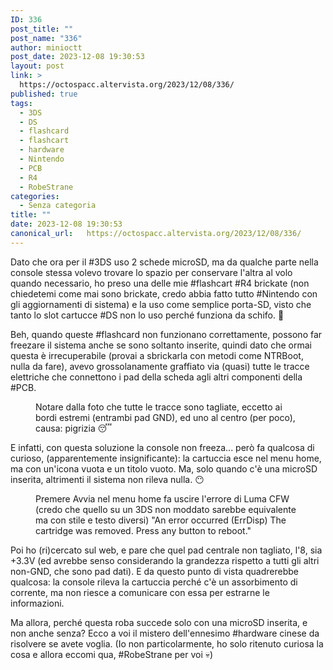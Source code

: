 ```yaml
---
ID: 336
post_title: ""
post_name: "336"
author: minioctt
post_date: 2023-12-08 19:30:53
layout: post
link: >
  https://octospacc.altervista.org/2023/12/08/336/
published: true
tags:
  - 3DS
  - DS
  - flashcard
  - flashcart
  - hardware
  - Nintendo
  - PCB
  - R4
  - RobeStrane
categories:
  - Senza categoria
title: ""
date: 2023-12-08 19:30:53
canonical_url:   https://octospacc.altervista.org/2023/12/08/336/
---
```

<!-- wp:paragraph -->
<p>Dato che ora per il #3DS uso 2 schede microSD, ma da qualche parte nella console stessa volevo trovare lo spazio per conservare l'altra al volo quando necessario, ho preso una delle mie #flashcart #R4 brickate (non chiedetemi come mai sono brickate, credo abbia fatto tutto #Nintendo con gli aggiornamenti di sistema) e la uso come semplice porta-SD, visto che tanto lo slot cartucce #DS non lo uso perché funziona da schifo. 💩️</p>
<!-- /wp:paragraph -->

<!-- wp:paragraph -->
<p>Beh, quando queste #flashcard non funzionano correttamente, possono far freezare il sistema anche se sono soltanto inserite, quindi dato che ormai questa è irrecuperabile (provai a sbrickarla con metodi come NTRBoot, nulla da fare), avevo grossolanamente graffiato via (quasi) tutte le tracce elettriche che connettono i pad della scheda agli altri componenti della #PCB.</p>
<!-- /wp:paragraph -->

<!-- wp:paragraph -->
<p></p>
<!-- /wp:paragraph -->

<!-- wp:image {"id":334,"sizeSlug":"large"} -->
<figure class="wp-block-image size-large"><img src="{{site.cdnurl}}/assets/uploads/2023/12/image_editor_output_image-1922574602-1702059645876634605136891346121-960x973.jpg" alt="" class="wp-image-334"/><figcaption class="wp-element-caption">Notare dalla foto che tutte le tracce sono tagliate, eccetto ai bordi estremi (entrambi pad GND), ed uno al centro (per poco), causa: pigrizia 😴️</figcaption></figure>
<!-- /wp:image -->

<!-- wp:paragraph -->
<p></p>
<!-- /wp:paragraph -->

<!-- wp:paragraph -->
<p>E infatti, con questa soluzione la console non freeza... però fa qualcosa di curioso, (apparentemente insignificante): la cartuccia esce nel menu home, ma con un'icona vuota e un titolo vuoto. Ma, solo quando c'è una microSD inserita, altrimenti il sistema non rileva nulla. 😶️</p>
<!-- /wp:paragraph -->

<!-- wp:paragraph -->
<p></p>
<!-- /wp:paragraph -->

<!-- wp:image {"id":335,"sizeSlug":"large"} -->
<figure class="wp-block-image size-large"><img src="{{site.cdnurl}}/assets/uploads/2023/12/image_editor_output_image-17862802-17020600968141507841436509735737-896x1440.jpg" alt="" class="wp-image-335"/><figcaption class="wp-element-caption">Premere Avvia nel menu home fa uscire l'errore di Luma CFW (credo che quello su un 3DS non moddato sarebbe equivalente ma con stile e testo diversi) "An error occurred (ErrDisp) The cartridge was removed. Press any button to reboot."</figcaption></figure>
<!-- /wp:image -->

<!-- wp:paragraph -->
<p></p>
<!-- /wp:paragraph -->

<!-- wp:paragraph -->
<p>Poi ho (ri)cercato sul web, e pare che quel pad centrale non tagliato, l'8, sia +3.3V (ed avrebbe senso considerando la grandezza rispetto a tutti gli altri non-GND, che sono pad dati). E da questo punto di vista quadrerebbe qualcosa: la console rileva la cartuccia perché c'è un assorbimento di corrente, ma non riesce a comunicare con essa per estrarne le informazioni.</p>
<!-- /wp:paragraph -->

<!-- wp:paragraph -->
<p>Ma allora, perché questa roba succede solo con una microSD inserita, e non anche senza? Ecco a voi il mistero dell'ennesimo #hardware cinese da risolvere se avete voglia. (Io non particolarmente, ho solo ritenuto curiosa la cosa e allora eccomi qua, #RobeStrane per voi 💀️)</p>
<!-- /wp:paragraph -->